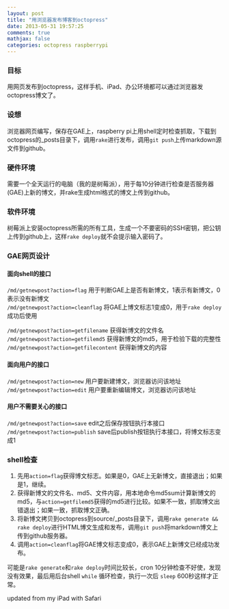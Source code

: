 ```yaml
---
layout: post
title: "用浏览器发布博客到octopress"
date: 2013-05-31 19:57:25
comments: true
mathjax: false
categories: octopress raspberrypi
---
```

### 目标
用网页发布到octopress，这样手机、iPad、办公环境都可以通过浏览器发octopress博文了。

### 设想
浏览器网页编写，保存在GAE上，raspberry pi上用shell定时检查抓取，下载到octopress的_posts目录下，调用`rake`进行发布，调用`git push`上传markdown源文件到github。

<!--more-->

### 硬件环境
需要一个全天运行的电脑（我的是树莓派），用于每10分钟进行检查是否服务器(GAE)上新的博文，并rake生成html格式的博文上传到github。

### 软件环境
树莓派上安装octopress所需的所有工具，生成一个不要密码的SSH密钥，把公钥上传到github上，这样`rake deploy`就不会提示输入密码了。

### GAE网页设计

#### 面向shell的接口
`/md/getnewpost?action=flag`  用于判断GAE上是否有新博文，1表示有新博文，0表示没有新博文   
`/md/getnewpost?action=cleanflag` 将GAE上博文标志1变成0，用于`rake deploy`成功后使用  

`/md/getnewpost?action=getfilename` 获得新博文的文件名  
`/md/getnewpost?action=getfilemd5` 获得新博文的md5，用于检验下载的完整性  
`/md/getnewpost?action=getfilecontent` 获得新博文的内容  

#### 面向用户的接口
`/md/getnewpost?action=new` 用户要新建博文，浏览器访问该地址  
`/md/getnewpost?action=edit` 用户要重新编辑博文，浏览器访问该地址  

#### 用户不需要关心的接口
`/md/getnewpost?action=save` edit之后保存按钮执行本接口  
`/md/getnewpost?action=publish` save后publish按钮执行本接口，将博文标志变成1  

### shell检查

1. 先用`action=flag`获得博文标志。如果是0，GAE上无新博文，直接退出；如果是1，继续。  
2. 获得新博文的文件名、md5、文件内容，用本地命令md5sum计算新博文的md5，与`action=getfilemd5`获得的md5进行比较。如果不一致，抓取博文出错退出；如果一致，抓取博文正确。
3. 将新博文拷贝到octopress到source/_posts目录下，调用`rake generate && rake deploy`进行HTML博文生成和发布，调用`git push`将markdown博文上传到github服务器。
4. 调用`action=cleanflag`将GAE博文标志变成0，表示GAE上新博文已经成功发布。

可能是`rake generate`和`rake deploy`时间比较长，cron 10分钟检查不好使，发现没有效果，最后用后台shell `while` 循环检查，执行一次后 `sleep` 600秒这样才正常。

updated from my iPad with Safari

